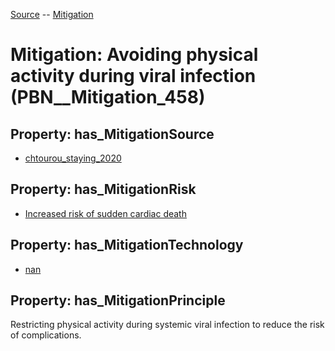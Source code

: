 [Source](https://github.com/mm80843/T3.5/blob/main/docs/index.md) -- [Mitigation](https://github.com/mm80843/T3.5/tree/main/docs/Mitigation/index.md) 

# Mitigation: __Avoiding physical activity during viral infection__ (PBN__Mitigation_458)

## Property: has_MitigationSource

* [chtourou_staying_2020](https://github.com/mm80843/T3.5/blob/main/docs/Article/PBN__Article_181.md)

## Property: has_MitigationRisk

* [Increased risk of sudden cardiac death](https://github.com/mm80843/T3.5/blob/main/docs/Risk/PBN__Risk_2577.md)

## Property: has_MitigationTechnology

* [nan](https://github.com/mm80843/T3.5/blob/main/docs/Technology/PBN__Technology_22.md)

## Property: has_MitigationPrinciple

Restricting physical activity during systemic viral infection to reduce the risk of complications.

